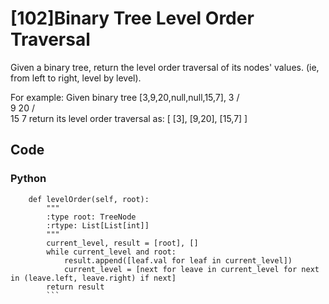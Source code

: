 # [102]Binary Tree Level Order Traversal

Given a binary tree, return the level order traversal of its nodes' values. (ie, from left to right, level by level).

For example:
Given binary tree [3,9,20,null,null,15,7],
    3
   / \
  9  20
    /  \
   15   7
return its level order traversal as:
[
  [3],
  [9,20],
  [15,7]
]

## Code

### Python

```class Solution(object):
    def levelOrder(self, root):
        """
        :type root: TreeNode
        :rtype: List[List[int]]
        """
        current_level, result = [root], []
        while current_level and root:
            result.append([leaf.val for leaf in current_level])
            current_level = [next for leave in current_level for next in (leave.left, leave.right) if next]
        return result
        ```



